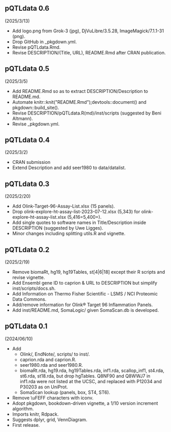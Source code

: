## pQTLdata 0.6

(2025/3/13)

* Add logo.png from Grok-3 (jpg), DjVuLibre/3.5.28, ImageMagick/7.1.1-31 (png).
* Drop GitHub in _pkgdown.yml.
* Revise pQTLdata.Rmd.
* Revise DESCRIPTION/(Title, URL), README.Rmd after CRAN publication.

## pQTLdata 0.5

(2025/3/5)

* Add README.Rmd so as to extract DESCRIPTION/Description to README.md.
* Automate knitr::knit("README.Rmd");devtools::document() and pkgdown::build_site().
* Revise DESCRIPTION/pQTLdata.R(md)/inst/scripts (suggested by Beni Altmann).
* Revise _pkgdown.yml.

## pQTLdata 0.4

(2025/3/2)

* CRAN submission
* Extend Description and add seer1980 to data/datalist.

## pQTLdata 0.3

(2025/2/20)

* Add Olink-Target-96-Assay-List.xlsx (15 panels).
* Drop olink-explore-ht-assay-list-2023-07-12.xlsx (5,343) for olink-explore-ht-assay-list.xlsx (5,416=5,400+).
* Add single quotes to software names in Title/Description inside DESCRIPTION (suggested by Uwe Ligges).
* Minor changes including splitting utils.R and vignette.

## pQTLdata 0.2

(2025/2/19)

* Remove biomaRt, hg19, hg19Tables, st[4|6|18] except their R scripts and revise vignette.
* Add Ensembl gene ID to caprion & URL to DESCRIPTION but simplify inst/scripts/docs.sh.
* Add Information on Thermo Fisher Scientific - LSMS / NCI Proteomic Data Commons.
* Add/remove information for Olink® Target 96 Inflammation Panels.
* Add inst/README.md, SomaLogic/ given SomaScan.db is developed.

## pQTLdata 0.1

(2024/06/10)

* Add
    - Olink/, EndNote/, scripts/ to inst/.
    - caprion.rda and caprion.R.
    - seer1980.rda and seer1980.R.
    - biomaRt.rda, hg19.rda, hg19Tables.rda, inf1.rda, scallop_inf1, st4.rda, st6.rda, st18.rda, but drop hgTables.
      Q8NF90 and Q8WWJ7 in inf1.rda were not listed at the UCSC, and replaced with P12034 and P30203 as on UniProt.
    - SomaScan lookup (panels, box, ST4, ST6).
* Remove \uFEFF characters with iconv.
* Adopt pkgdown, bookdown-driven vignette, a 1/10 version increment algorithm.
* Imports knitr, Rdpack.
* Suggests dplyr, grid, VennDiagram.
* First release.
